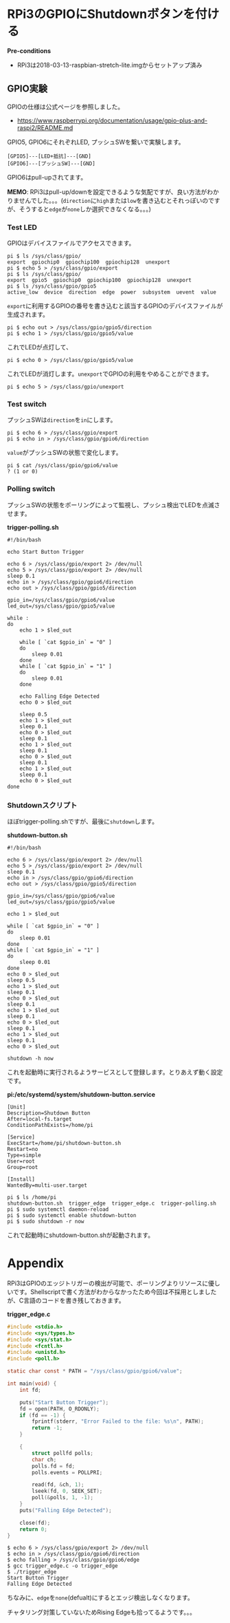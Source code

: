 # RPi3のGPIOにShutdownボタンを付ける

**Pre-conditions**

- RPi3は2018-03-13-raspbian-stretch-lite.imgからセットアップ済み


## GPIO実験

GPIOの仕様は公式ページを参照しました。

- https://www.raspberrypi.org/documentation/usage/gpio-plus-and-raspi2/README.md

GPIO5, GPIO6にそれぞれLED, プッシュSWを繋いで実験します。

```
[GPIO5]---[LED+抵抗]---[GND]
[GPIO6]---[プッシュSW]---[GND]
```

GPIO6はpull-upされてます。

**MEMO**: RPi3はpull-up/downを設定できるような気配ですが、良い方法がわかりませんでした。。。(`direction`に`high`または`low`を書き込むとそれっぽいのですが、そうすると`edge`が`none`しか選択できなくなる。。。)


### Test LED

GPIOはデバイスファイルでアクセスできます。

```shell
pi $ ls /sys/class/gpio/
export  gpiochip0  gpiochip100  gpiochip128  unexport
pi $ echo 5 > /sys/class/gpio/export
pi $ ls /sys/class/gpio/
export  gpio5  gpiochip0  gpiochip100  gpiochip128  unexport
pi $ ls /sys/class/gpio/gpio5
active_low  device  direction  edge  power  subsystem  uevent  value
```

`export`に利用するGPIOの番号を書き込むと該当するGPIOのデバイスファイルが生成されます。

```shell
pi $ echo out > /sys/class/gpio/gpio5/direction
pi $ echo 1 > /sys/class/gpio/gpio5/value
```

これでLEDが点灯して、

```shell
pi $ echo 0 > /sys/class/gpio/gpio5/value
```

これでLEDが消灯します。`unexport`でGPIOの利用をやめることができます。

```shell
pi $ echo 5 > /sys/class/gpio/unexport
```


### Test switch

プッシュSWは`direction`を`in`にします。

```shell
pi $ echo 6 > /sys/class/gpio/export
pi $ echo in > /sys/class/gpio/gpio6/direction
```

`value`がプッシュSWの状態で変化します。

```shell
pi $ cat /sys/class/gpio/gpio6/value
? (1 or 0)
```


### Polling switch

プッシュSWの状態をポーリングによって監視し、プッシュ検出でLEDを点滅させます。

**trigger-polling.sh**

```shell
#!/bin/bash

echo Start Button Trigger

echo 6 > /sys/class/gpio/export 2> /dev/null
echo 5 > /sys/class/gpio/export 2> /dev/null
sleep 0.1
echo in > /sys/class/gpio/gpio6/direction
echo out > /sys/class/gpio/gpio5/direction

gpio_in=/sys/class/gpio/gpio6/value
led_out=/sys/class/gpio/gpio5/value

while :
do
    echo 1 > $led_out
    
    while [ `cat $gpio_in` = "0" ]
    do
        sleep 0.01
    done
    while [ `cat $gpio_in` = "1" ]
    do
        sleep 0.01
    done
    
    echo Falling Edge Detected
    echo 0 > $led_out
    
    sleep 0.5
    echo 1 > $led_out
    sleep 0.1
    echo 0 > $led_out
    sleep 0.1
    echo 1 > $led_out
    sleep 0.1
    echo 0 > $led_out
    sleep 0.1
    echo 1 > $led_out
    sleep 0.1
    echo 0 > $led_out
done
```


### Shutdownスクリプト

ほぼtrigger-polling.shですが、最後に`shutdown`します。

**shutdown-button.sh**

```shell
#!/bin/bash

echo 6 > /sys/class/gpio/export 2> /dev/null
echo 5 > /sys/class/gpio/export 2> /dev/null
sleep 0.1
echo in > /sys/class/gpio/gpio6/direction
echo out > /sys/class/gpio/gpio5/direction

gpio_in=/sys/class/gpio/gpio6/value
led_out=/sys/class/gpio/gpio5/value

echo 1 > $led_out
    
while [ `cat $gpio_in` = "0" ]
do
    sleep 0.01
done
while [ `cat $gpio_in` = "1" ]
do
    sleep 0.01
done
echo 0 > $led_out
sleep 0.5
echo 1 > $led_out
sleep 0.1
echo 0 > $led_out
sleep 0.1
echo 1 > $led_out
sleep 0.1
echo 0 > $led_out
sleep 0.1
echo 1 > $led_out
sleep 0.1
echo 0 > $led_out

shutdown -h now
```

これを起動時に実行されるようサービスとして登録します。とりあえず動く設定です。

**pi:/etc/systemd/system/shutdown-button.service**

```
[Unit]
Description=Shutdown Button
After=local-fs.target
ConditionPathExists=/home/pi

[Service]
ExecStart=/home/pi/shutdown-button.sh
Restart=no
Type=simple
User=root
Group=root

[Install]
WantedBy=multi-user.target
```

```shell
pi $ ls /home/pi
shutdown-button.sh  trigger_edge  trigger_edge.c  trigger-polling.sh
pi $ sudo systemctl daemon-reload
pi $ sudo systemctl enable shutdown-button
pi $ sudo shutdown -r now
```

これで起動時にshutdown-button.shが起動されます。


# Appendix

RPi3はGPIOのエッジトリガーの検出が可能で、ポーリングよりリソースに優しいです。Shellscriptで書く方法がわからなかったため今回は不採用としましたが、C言語のコードを書き残しておきます。

**trigger_edge.c**

```c
#include <stdio.h>
#include <sys/types.h>
#include <sys/stat.h>
#include <fcntl.h>
#include <unistd.h>
#include <poll.h>

static char const * PATH = "/sys/class/gpio/gpio6/value";

int main(void) {
    int fd;

    puts("Start Button Trigger");
    fd = open(PATH, O_RDONLY);
    if (fd == -1) {
        fprintf(stderr, "Error Failed to the file: %s\n", PATH);
        return -1;
    }

    {
        struct pollfd polls;
        char ch;
        polls.fd = fd;
        polls.events = POLLPRI;

        read(fd, &ch, 1);
        lseek(fd, 0, SEEK_SET);
        poll(&polls, 1, -1);
    }
    puts("Falling Edge Detected");

    close(fd);
    return 0;
}
```

```shell
$ echo 6 > /sys/class/gpio/export 2> /dev/null
$ echo in > /sys/class/gpio/gpio6/direction
$ echo falling > /sys/class/gpio/gpio6/edge
$ gcc trigger_edge.c -o trigger_edge
$ ./trigger_edge
Start Button Trigger
Falling Edge Detected
```

ちなみに、`edge`を`none`(defualt)にするとエッジ検出しなくなります。

チャタリング対策していないためRising Edgeも拾ってるようです。。。
